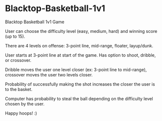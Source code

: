 # Blacktop-Basketball-1v1
Blacktop Basketball 1v1 Game

User can choose the difficulty level (easy, medium, hard) and winning score (up to 15).

There are 4 levels on offense: 3-point line, mid-range, floater, layup/dunk.

User starts at 3-point line at start of the game. Has option to shoot, dribble, or crossover.

Dribble moves the user one level closer (ex: 3-point line to mid-range), crossover moves the user two levels closer.

Probability of successfully making the shot increases the closer the user is to the basket.

Computer has probability to steal the ball depending on the difficulty level chosen by the user.

Happy hoops! :)

